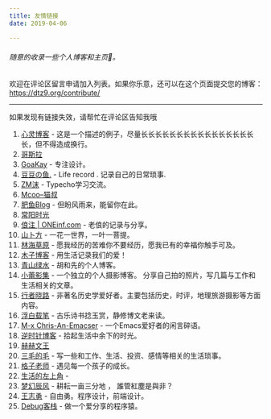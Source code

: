 ```yaml
---
title: 友情链接
date: 2019-04-06

---
```

###### 随意的收录一些个人博客和主页🤦‍。

欢迎在评论区留言申请加入列表。如果你乐意，还可以在这个页面提交您的博客：https://dtz9.org/contribute/

***

如果发现有链接失效，请帮忙在评论区告知我哦

<ol>

<li><a href="http://blog.dngz.net/" target="_blank">心灵博客</a>  - 这是一个描述的例子，尽量长长长长长长长长长长长长长长长长长，但不得造成换行。</li>

<li><a href="http://gojira.net/" target="_blank">哥斯拉</a></li>

<li><a href="https://www.goakay.com/" target="_blank">GoaKay</a> - 专注设计。</li>

<li><a href="http://www.midousir.com/" target="_blank">豆豆の鱼.</a> - Life record . 记录自己的日常琐事.</li>

<li><a href="http://zmmio.com/" target="_blank">ZM沫</a> - Typecho学习交流。</li>

<li><a href="https://www.mcoo.cc/" target="_blank">Mcoo–猫叔</a></li>

<li><a href="https://www.feiyuyu.net/" target="_blank">肥鱼Blog</a> - 但盼风雨来，能留你在此。</li>

<li><a href="https://cyhour.com/" target="_blank">常阳时光</a></li>

<li><a href="http://oneinf.com/" target="_blank">俍注 | ONEinf.com</a>  - 老俍的记录与分享。</li>

<li><a href="https://shanbu.fun/" target="_blank">山卜方</a> - 一花一世界，一叶一菩提。</li>

<li><a href="https://lhcy.org/" target="_blank">林海草原</a> - 愿我经历的苦难你不要经历，愿我已有的幸福你触手可及。</li>

<li><a href="https://muuzi.cn/" target="_blank">木子博客</a> - 用生活记录我们的爱！</li>

<li><a href="https://www.huhexian.com/" target="_blank">青山绿水</a> - 胡和先的个人博客。</li>

<li><a href="https://xiaolei.blog/" target="_blank">小蕾影集</a> - 一个独立的个人摄影博客。 分享自己拍的照片，写几篇与工作和生活相关的文章。</li>

<li><a href="http://stuit.cn/Xiaolu/" target="_blank">行者晓路</a> - 非著名历史学爱好者。主要包括历史，时评，地理旅游摄影等方面内容。</li>

<li><a href="http://www.winature.com/" target="_blank">浮白载笔</a> - 古乐诗书捻玉赏，静修博文老来读。</li>

<li><a href="https://chriszheng.science/" target="_blank">M-x Chris-An-Emacser</a> - 一个Emacs爱好者的闲言碎语。</li>

<li><a href="http://www.mydes.top/" target="_blank">逆时针博客</a> - 拾起生活中余下的时光。</li>

<li><a href="https://kqh.me/" target="_blank">赫赫文王</a></li>

<li><a href="https://www.seoyx.cn/" target="_blank">三毛的毛</a> - 写一些和工作、生活、投资、感情等相关的生活琐事。</li>

<li><a href="https://manman.qian.lu/" target="_blank">格子老师</a> - 遇见每一个孩子的成长。</li>

<li><a href="https://bwskyer.com/" target="_blank">生活的左上角</a> -</li>

<li><a href="https://www.mhcf.net/" target="_blank">梦幻辰风</a> - 耕耘一亩三分地 ， 誰管紅塵是與非？</li>

<li><a href="http://www.auiou.com/" target="_blank">王志勇</a> - 自由勇。程序设计，前端设计。</li>

<li><a href="https://www.debuginn.cn/" target="_blank">Debug客栈</a> - 做一个爱分享的程序猿。</li>

</ol>